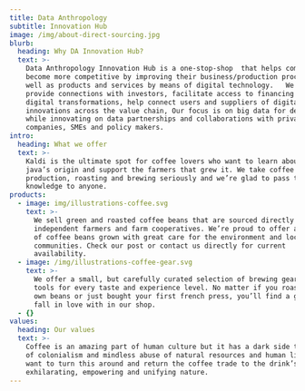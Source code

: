 ```yaml
---
title: Data Anthropology
subtitle: Innovation Hub
image: /img/about-direct-sourcing.jpg
blurb:
  heading: Why DA Innovation Hub?
  text: >-
    Data Anthropology Innovation Hub is a one-stop-shop  that helps companies to
    become more competitive by improving their business/production processes as
    well as products and services by means of digital technology.   We also
    provide connections with investors, facilitate access to financing for
    digital transformations, help connect users and suppliers of digital
    innovations across the value chain, Our focus is on big data for development
    while innovating on data partnerships and collaborations with private sector
    companies, SMEs and policy makers. 
intro:
  heading: What we offer
  text: >-
    Kaldi is the ultimate spot for coffee lovers who want to learn about their
    java’s origin and support the farmers that grew it. We take coffee
    production, roasting and brewing seriously and we’re glad to pass that
    knowledge to anyone.
products:
  - image: img/illustrations-coffee.svg
    text: >-
      We sell green and roasted coffee beans that are sourced directly from
      independent farmers and farm cooperatives. We’re proud to offer a variety
      of coffee beans grown with great care for the environment and local
      communities. Check our post or contact us directly for current
      availability.
  - image: /img/illustrations-coffee-gear.svg
    text: >-
      We offer a small, but carefully curated selection of brewing gear and
      tools for every taste and experience level. No matter if you roast your
      own beans or just bought your first french press, you’ll find a gadget to
      fall in love with in our shop.
  - {}
values:
  heading: Our values
  text: >-
    Coffee is an amazing part of human culture but it has a dark side too – one
    of colonialism and mindless abuse of natural resources and human lives. We
    want to turn this around and return the coffee trade to the drink’s
    exhilarating, empowering and unifying nature.
---
```


